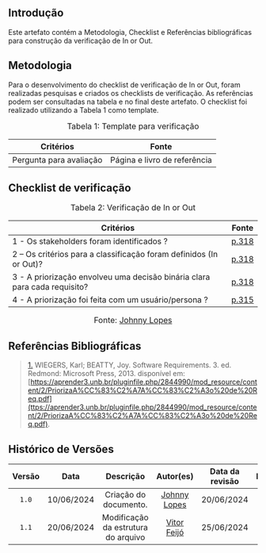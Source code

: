 ## Introdução

Este artefato contém a Metodologia, Checklist e Referências bibliográficas para construção da verificação de In or Out. 

## Metodologia

Para o desenvolvimento do checklist de verificação de In or Out, foram realizadas pesquisas e criados os checklists de verificação. As referências podem ser consultadas na tabela e no final deste artefato. O checklist foi realizado utilizando a Tabela 1 como template.

<font size="3"><p style="text-align: center">Tabela 1: Template para verificação</p></font>

<center>

Critérios | Fonte
--|--
Pergunta para avaliação| Página e livro de referência

</center>

## Checklist de verificação

<font size="3"><p style="text-align: center">Tabela 2: Verificação de In or Out</p></font>

<center>

Critérios   | Fonte
--------- | ------ 
1 - Os stakeholders foram identificados ? | <a id="TEC1" href="#RP1">p.318</a> 
2 – Os critérios para a classificação foram definidos (In or Out)? | <a id="TEC1" href="#RP1">p.318 </a>
3 - A priorização envolveu uma decisão binária clara para cada requisito?  | <a id="TEC1" href="#RP1">p.318</a>
4 - A priorização foi feita com um usuário/persona ? | <a id="TEC1" href="#RP1">p.315</a> 

</center>

<font size="3"><p style="text-align: center">Fonte: [Johnny Lopes](https://github.com/JohnnyLopess)</p></font>

## Referências Bibliográficas
> <a id="RP1" href="#TEC1">1.</a> WIEGERS, Karl; BEATTY, Joy. Software Requirements. 3. ed. Redmond: Microsoft Press, 2013. disponível em: [https://aprender3.unb.br/pluginfile.php/2844990/mod_resource/content/2/PriorizaA%CC%83%C2%A7A%CC%83%C2%A3o%20de%20Req.pdf](ttps://aprender3.unb.br/pluginfile.php/2844990/mod_resource/content/2/PriorizaA%CC%83%C2%A7A%CC%83%C2%A3o%20de%20Req.pdf).


## Histórico de Versões

| Versão | Data | Descrição | Autor(es) | Data da revisão | Revisor(es) |
| :--: | :--: | :--: | :--: | :--: | :--: |
|`1.0` | 10/06/2024 | Criação do documento. |[Johnny Lopes](https://github.com/JohnnyLopess)| 20/06/2024 |[Vitor Feijó](https://github.com/vitorfleonardo) |   
|`1.1` | 20/06/2024 | Modificação da estrutura do arquivo |[Vitor Feijó](https://github.com/vitorfleonardo) | 25/06/2024 | [Bianca Castro](https://github.com/BiancaPatrocinio7) |